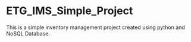 # ETG_IMS_Simple_Project
This is a simple inventory management project created using python and NoSQL Database.

